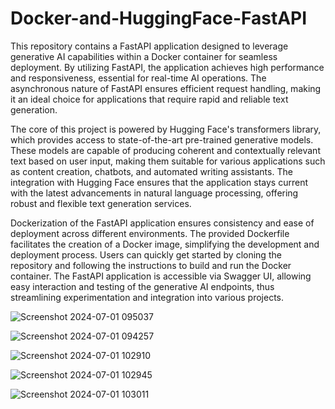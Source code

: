 # Docker-and-HuggingFace-FastAPI

This repository contains a FastAPI application designed to leverage generative AI capabilities within a Docker container for seamless deployment. By utilizing FastAPI, the application achieves high performance and responsiveness, essential for real-time AI operations. The asynchronous nature of FastAPI ensures efficient request handling, making it an ideal choice for applications that require rapid and reliable text generation.

The core of this project is powered by Hugging Face's transformers library, which provides access to state-of-the-art pre-trained generative models. These models are capable of producing coherent and contextually relevant text based on user input, making them suitable for various applications such as content creation, chatbots, and automated writing assistants. The integration with Hugging Face ensures that the application stays current with the latest advancements in natural language processing, offering robust and flexible text generation services.

Dockerization of the FastAPI application ensures consistency and ease of deployment across different environments. The provided Dockerfile facilitates the creation of a Docker image, simplifying the development and deployment process. Users can quickly get started by cloning the repository and following the instructions to build and run the Docker container. The FastAPI application is accessible via Swagger UI, allowing easy interaction and testing of the generative AI endpoints, thus streamlining experimentation and integration into various projects.


![Screenshot 2024-07-01 095037](https://github.com/RohanNim/Docker-and-HuggingFace-FastAPI/assets/130341019/98fb894a-7293-4e76-a1dd-8952e97832a8)

![Screenshot 2024-07-01 094257](https://github.com/RohanNim/Docker-and-HuggingFace-FastAPI/assets/130341019/683ac2e2-a4bd-42cc-a5fe-d92fd880cfa7)


![Screenshot 2024-07-01 102910](https://github.com/RohanNim/Docker-and-HuggingFace-FastAPI/assets/130341019/009f2bd5-b116-487a-8cac-a9aedf3716df)


![Screenshot 2024-07-01 102945](https://github.com/RohanNim/Docker-and-HuggingFace-FastAPI/assets/130341019/87f5d5ec-e3bb-418a-9ecb-79c7aed730f3)


![Screenshot 2024-07-01 103011](https://github.com/RohanNim/Docker-and-HuggingFace-FastAPI/assets/130341019/f6c1fad1-d3b3-441d-820b-6623618a2872)
